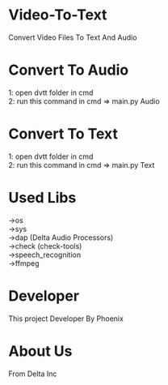 # Video-To-Text
  Convert Video Files To Text And Audio

# Convert To Audio
  1: open dvtt folder in cmd <br />
  2: run this command in cmd => main.py Audio <Your Video File Path>

# Convert To Text
  1: open dvtt folder in cmd <br />
  2: run this command in cmd => main.py Text <Your Video File Path> <Your Outpot Audio File Path>

# Used Libs
  ->os <br />
  ->sys <br />
  ->dap (Delta Audio Processors) <br />
  ->check (check-tools) <br />
  ->speech_recognition <br />
  ->ffmpeg

# Developer
  This project Developer By Phoenix

# About Us
  From Delta Inc

